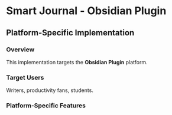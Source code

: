 # Smart Journal - Obsidian Plugin

## Platform-Specific Implementation

### Overview
This implementation targets the **Obsidian Plugin** platform.

### Target Users
Writers, productivity fans, students.

### Platform-Specific Features
